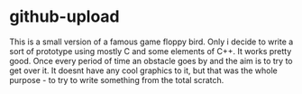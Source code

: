 # github-upload
This is a small version of a famous game floppy bird. Only i decide to write a sort of prototype using mostly C
and some elements of C++. It works pretty good. Once every period of time an obstacle goes by and the aim is to try to get over it.
It doesnt have any cool graphics to it, but that was the whole purpose - to try to write something from the total scratch.
